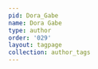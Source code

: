 ```yaml
---
pid: Dora_Gabe
name: Dora Gabe
type: author
order: '029'
layout: tagpage
collection: author_tags
---
```

